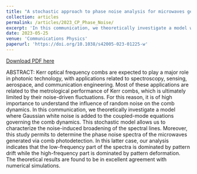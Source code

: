 ```yaml
---
title: "A stochastic approach to phase noise analysis for microwaves generated with Kerr optical frequency combs"
collection: articles
permalink: /articles/2023_CP_Phase_Noise/
excerpt: 'In this communication, we theoretically investigate a model where Gaussian white noise is added to the coupled-mode equations governing the comb dynamics. This stochastic model allows us to characterize the noise-induced broadening of the spectral lines.'
date: 2023-05-25
venue: 'Communications Physics'
paperurl: 'https://doi.org/10.1038/s42005-023-01225-w'
---
```


[Download PDF here](https://www.nature.com/articles/s42005-023-01225-w.pdf)

ABSTRACT: 
Kerr optical frequency combs are expected to play a major role in photonic technology, with applications related to spectroscopy, sensing, aerospace, and communication engineering. Most of these applications are related to the metrological performance of Kerr combs, which is ultimately limited by their noise-driven fluctuations. For this reason, it is of high importance to understand the influence of random noise on the comb dynamics. In this communication, we theoretically investigate a model where Gaussian white noise is added to the coupled-mode equations governing the comb dynamics. This stochastic model allows us to characterize the noise-induced broadening of the spectral lines. Moreover, this study permits to determine the phase noise spectra of the microwaves generated via comb photodetection. In this latter case, our analysis indicates that the low-frequency part of the spectra is dominated by pattern drift while the high-frequency part is dominated by pattern deformation. The theoretical results are found to be in excellent agreement with numerical simulations.
